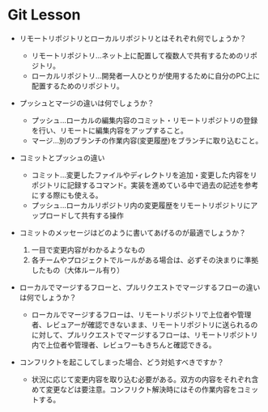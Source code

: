# Git Lesson

- リモートリポジトリとローカルリポジトリとはそれぞれ何でしょうか？
  - リモートリポジトリ...ネット上に配置して複数人で共有するためのリポジトリ。
  - ローカルリポジトリ...開発者一人ひとりが使用するために自分のPC上に配置するためのリポジトリ。

- プッシュとマージの違いは何でしょうか？
  - プッシュ...ローカルの編集内容のコミット・リモートリポジトリの登録を行い、リモートに編集内容をアップすること。
  - マージ...別のブランチの作業内容(変更履歴)をブランチに取り込むこと。

- コミットとプッシュの違い
  - コミット...変更したファイルやディレクトリを追加・変更した内容をリポジトリに記録するコマンド。実装を進めている中で過去の記述を参考にする際にも使える。
  - プッシュ...ローカルリポジトリ内の変更履歴をリモートリポジトリにアップロードして共有する操作

- コミットのメッセージはどのように書いてあげるのが最適でしょうか？
  1. 一目で変更内容がわかるようなもの
  2. 各チームやプロジェクトでルールがある場合は、必ずその決まりに準拠したもの（大体ルール有り）

- ローカルでマージするフローと、プルリクエストでマージするフローの違いは何でしょうか？
  - ローカルでマージするフローは、リモートリポジトリで上位者や管理者、レビュアーが確認できないまま、リモートリポジトリに送られるのに対して、プルリクエストでマージするフローは、リモートリポジトリ内で上位者や管理者、レビュワーもきちんと確認できる。


- コンフリクトを起こしてしまった場合、どう対処すべきですか？
  - 状況に応じて変更内容を取り込む必要がある。双方の内容をそれぞれ含めて変更などは要注意。コンフリクト解決時にはその作業内容をコミットする。